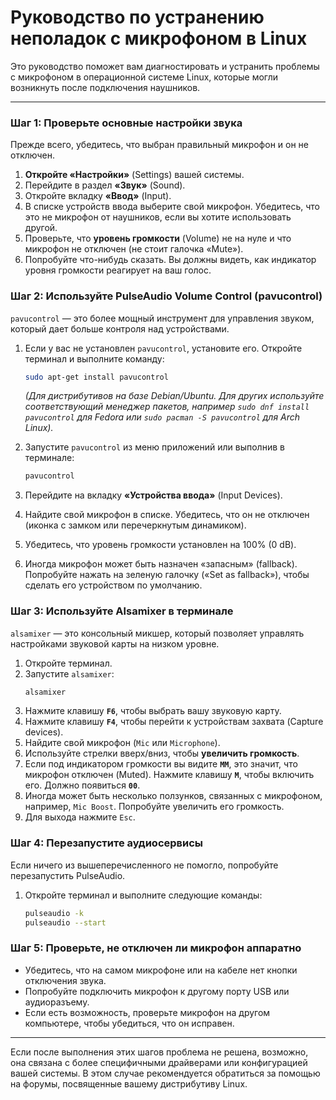 # Руководство по устранению неполадок с микрофоном в Linux

Это руководство поможет вам диагностировать и устранить проблемы с микрофоном в операционной системе Linux, которые могли возникнуть после подключения наушников.

---

### Шаг 1: Проверьте основные настройки звука

Прежде всего, убедитесь, что выбран правильный микрофон и он не отключен.

1.  **Откройте «Настройки»** (Settings) вашей системы.
2.  Перейдите в раздел **«Звук»** (Sound).
3.  Откройте вкладку **«Ввод»** (Input).
4.  В списке устройств ввода выберите свой микрофон. Убедитесь, что это не микрофон от наушников, если вы хотите использовать другой.
5.  Проверьте, что **уровень громкости** (Volume) не на нуле и что микрофон не отключен (не стоит галочка «Mute»).
6.  Попробуйте что-нибудь сказать. Вы должны видеть, как индикатор уровня громкости реагирует на ваш голос.

### Шаг 2: Используйте PulseAudio Volume Control (pavucontrol)

`pavucontrol` — это более мощный инструмент для управления звуком, который дает больше контроля над устройствами.

1.  Если у вас не установлен `pavucontrol`, установите его. Откройте терминал и выполните команду:
    ```bash
    sudo apt-get install pavucontrol
    ```
    *(Для дистрибутивов на базе Debian/Ubuntu. Для других используйте соответствующий менеджер пакетов, например `sudo dnf install pavucontrol` для Fedora или `sudo pacman -S pavucontrol` для Arch Linux).*

2.  Запустите `pavucontrol` из меню приложений или выполнив в терминале:
    ```bash
    pavucontrol
    ```

3.  Перейдите на вкладку **«Устройства ввода»** (Input Devices).
4.  Найдите свой микрофон в списке. Убедитесь, что он не отключен (иконка с замком или перечеркнутым динамиком).
5.  Убедитесь, что уровень громкости установлен на 100% (0 dB).
6.  Иногда микрофон может быть назначен «запасным» (fallback). Попробуйте нажать на зеленую галочку («Set as fallback»), чтобы сделать его устройством по умолчанию.

### Шаг 3: Используйте Alsamixer в терминале

`alsamixer` — это консольный микшер, который позволяет управлять настройками звуковой карты на низком уровне.

1.  Откройте терминал.
2.  Запустите `alsamixer`:
    ```bash
    alsamixer
    ```
3.  Нажмите клавишу **`F6`**, чтобы выбрать вашу звуковую карту.
4.  Нажмите клавишу **`F4`**, чтобы перейти к устройствам захвата (Capture devices).
5.  Найдите свой микрофон (`Mic` или `Microphone`).
6.  Используйте стрелки вверх/вниз, чтобы **увеличить громкость**.
7.  Если под индикатором громкости вы видите **`MM`**, это значит, что микрофон отключен (Muted). Нажмите клавишу **`M`**, чтобы включить его. Должно появиться **`00`**.
8.  Иногда может быть несколько ползунков, связанных с микрофоном, например, `Mic Boost`. Попробуйте увеличить его громкость.
9.  Для выхода нажмите `Esc`.

### Шаг 4: Перезапустите аудиосервисы

Если ничего из вышеперечисленного не помогло, попробуйте перезапустить PulseAudio.

1.  Откройте терминал и выполните следующие команды:
    ```bash
    pulseaudio -k
    pulseaudio --start
    ```

### Шаг 5: Проверьте, не отключен ли микрофон аппаратно

*   Убедитесь, что на самом микрофоне или на кабеле нет кнопки отключения звука.
*   Попробуйте подключить микрофон к другому порту USB или аудиоразъему.
*   Если есть возможность, проверьте микрофон на другом компьютере, чтобы убедиться, что он исправен.

---

Если после выполнения этих шагов проблема не решена, возможно, она связана с более специфичными драйверами или конфигурацией вашей системы. В этом случае рекомендуется обратиться за помощью на форумы, посвященные вашему дистрибутиву Linux.
